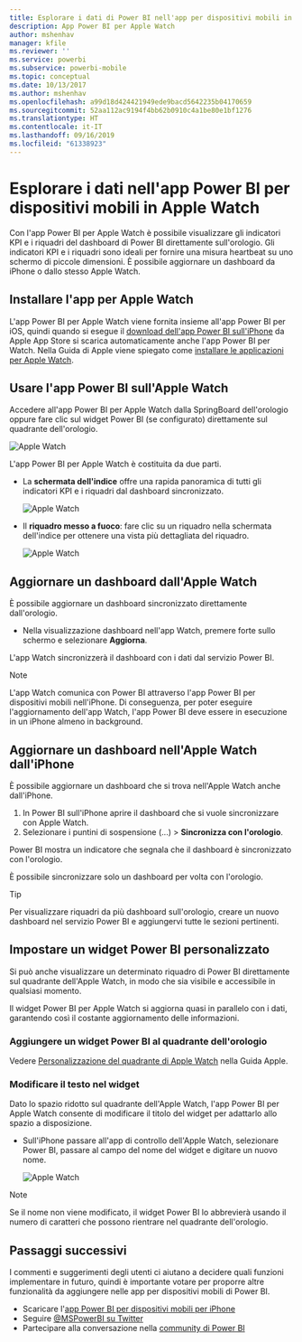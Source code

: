 ```yaml
---
title: Esplorare i dati di Power BI nell'app per dispositivi mobili in Apple Watch
description: App Power BI per Apple Watch
author: mshenhav
manager: kfile
ms.reviewer: ''
ms.service: powerbi
ms.subservice: powerbi-mobile
ms.topic: conceptual
ms.date: 10/13/2017
ms.author: mshenhav
ms.openlocfilehash: a99d18d424421949ede9bacd5642235b04170659
ms.sourcegitcommit: 52aa112ac9194f4bb62b0910c4a1be80e1bf1276
ms.translationtype: HT
ms.contentlocale: it-IT
ms.lasthandoff: 09/16/2019
ms.locfileid: "61338923"
---
```

# <a name="explore-your-data-in-the-power-bi-mobile-app-on-your-apple-watch"></a>Esplorare i dati nell'app Power BI per dispositivi mobili in Apple Watch
Con l'app Power BI per Apple Watch è possibile visualizzare gli indicatori KPI e i riquadri del dashboard di Power BI direttamente sull'orologio. Gli indicatori KPI e i riquadri sono ideali per fornire una misura heartbeat su uno schermo di piccole dimensioni. È possibile aggiornare un dashboard da iPhone o dallo stesso Apple Watch.

## <a name="install-the-apple-watch-app"></a>Installare l'app per Apple Watch
L'app Power BI per Apple Watch viene fornita insieme all'app Power BI per iOS, quindi quando si esegue il [download dell'app Power BI sull'iPhone](http://go.microsoft.com/fwlink/?LinkId=522062 "Download dell'app per iPhone") da Apple App Store si scarica automaticamente anche l'app Power BI per Watch. Nella Guida di Apple viene spiegato come [installare le applicazioni per Apple Watch](https://support.apple.com/HT204784).

## <a name="use-the-power-bi-app-on-the-apple-watch"></a>Usare l'app Power BI sull'Apple Watch
Accedere all'app Power BI per Apple Watch dalla SpringBoard dell'orologio oppure fare clic sul widget Power BI (se configurato) direttamente sul quadrante dell'orologio.

![Apple Watch](./media/mobile-apple-watch/pbi_aplwatch_complicatn240arrow.png)

L'app Power BI per Apple Watch è costituita da due parti.

* La **schermata dell'indice** offre una rapida panoramica di tutti gli indicatori KPI e i riquadri dal dashboard sincronizzato.
  
  ![Apple Watch](./media/mobile-apple-watch/pbi_aplwatch_indexscreen240.png)
* Il **riquadro messo a fuoco**: fare clic su un riquadro nella schermata dell'indice per ottenere una vista più dettagliata del riquadro.
  
  ![Apple Watch](./media/mobile-apple-watch/pbi_aplwatch_kpi.png)

## <a name="refresh-a-dashboard-from-your-apple-watch"></a>Aggiornare un dashboard dall'Apple Watch
È possibile aggiornare un dashboard sincronizzato direttamente dall'orologio.

* Nella visualizzazione dashboard nell'app Watch, premere forte sullo schermo e selezionare **Aggiorna**.

L'app Watch sincronizzerà il dashboard con i dati dal servizio Power BI.

> [!NOTE]
> L'app Watch comunica con Power BI attraverso l'app Power BI per dispositivi mobili nell'iPhone. Di conseguenza, per poter eseguire l'aggiornamento dell'app Watch, l'app Power BI deve essere in esecuzione in un iPhone almeno in background.
> 
> 

## <a name="refresh-a-dashboard-on-your-apple-watch-from-your-iphone"></a>Aggiornare un dashboard nell'Apple Watch dall'iPhone
È possibile aggiornare un dashboard che si trova nell'Apple Watch anche dall'iPhone.

1. In Power BI sull'iPhone aprire il dashboard che si vuole sincronizzare con Apple Watch. 
2. Selezionare i puntini di sospensione (...) > **Sincronizza con l'orologio**.

Power BI mostra un indicatore che segnala che il dashboard è sincronizzato con l'orologio.

È possibile sincronizzare solo un dashboard per volta con l'orologio.

> [!TIP]
> Per visualizzare riquadri da più dashboard sull'orologio, creare un nuovo dashboard nel servizio Power BI e aggiungervi tutte le sezioni pertinenti.
> 
> 

## <a name="set-a-custom-power-bi-widget"></a>Impostare un widget Power BI personalizzato
Si può anche visualizzare un determinato riquadro di Power BI direttamente sul quadrante dell'Apple Watch, in modo che sia visibile e accessibile in qualsiasi momento.

Il widget Power BI per Apple Watch si aggiorna quasi in parallelo con i dati, garantendo così il costante aggiornamento delle informazioni.

### <a name="add-a-power-bi-widget-to-your-watch-face"></a>Aggiungere un widget Power BI al quadrante dell'orologio
Vedere [Personalizzazione del quadrante di Apple Watch](https://support.apple.com/HT205536) nella Guida Apple.

### <a name="change-the-text-on-the-widget"></a>Modificare il testo nel widget
Dato lo spazio ridotto sul quadrante dell'Apple Watch, l'app Power BI per Apple Watch consente di modificare il titolo del widget per adattarlo allo spazio a disposizione.

* Sull'iPhone passare all'app di controllo dell'Apple Watch, selezionare Power BI, passare al campo del nome del widget e digitare un nuovo nome.
  
  ![Apple Watch](./media/mobile-apple-watch/pbi_aplwatch_oniphone.png)

> [!NOTE]
> Se il nome non viene modificato, il widget Power BI lo abbrevierà usando il numero di caratteri che possono rientrare nel quadrante dell'orologio. 
> 
> 

## <a name="next-steps"></a>Passaggi successivi
I commenti e suggerimenti degli utenti ci aiutano a decidere quali funzioni implementare in futuro, quindi è importante votare per proporre altre funzionalità da aggiungere nelle app per dispositivi mobili di Power BI. 

* Scaricare l'[app Power BI per dispositivi mobili per iPhone](http://go.microsoft.com/fwlink/?LinkId=522062)
* Seguire [@MSPowerBI su Twitter](https://twitter.com/MSPowerBI)
* Partecipare alla conversazione nella [community di Power BI](http://community.powerbi.com/)

